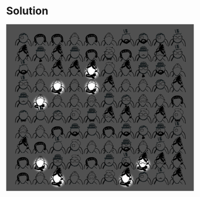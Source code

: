 # Solution
![alt text](https://github.com/Rosaverde/UoL_ITP1_Sleuth/blob/main/801-0/solution.jpg?raw=true)